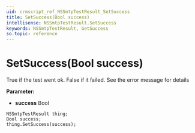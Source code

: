```yaml
---
uid: crmscript_ref_NSSmtpTestResult_SetSuccess
title: SetSuccess(Bool success)
intellisense: NSSmtpTestResult.SetSuccess
keywords: NSSmtpTestResult, GetSuccess
so.topic: reference
---
```


# SetSuccess(Bool success)

True if the test went ok. False if it failed. See the error message for details

**Parameter:** 
* **success** Bool

```crmscript
NSSmtpTestResult thing;
Bool success;
thing.SetSuccess(success);
```

